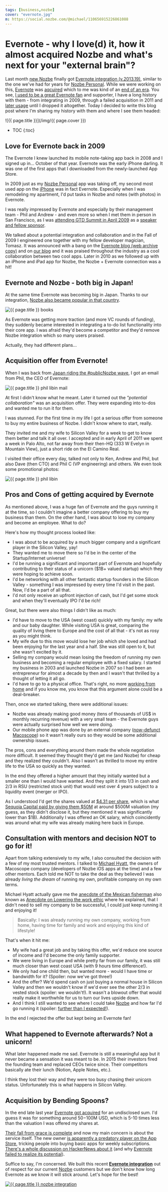 ```yaml
---
tags: [business,nozbe]
cover: "evernote.jpg"
m: https://social.nozbe.com/@michael/110656915226861088
---
```



# Evernote - why I love(d) it, how it almost acquired Nozbe and what's next for your "external brain"?

Last month [new Nozbe][n] finally got [Evernote integration (v.2013.19)](https://nozbe.help/general/release-notes/), similar to the one we've had for years for [Nozbe Personal][np]. While we were working on this, [Evernote][e] was [aqcuired][eb] which to me was kind of an [end of an era][et]. You see, [I used to be a great Evernote fan](/how-i-use-evernote/) and supporter, I have a long history with them - from integrating in 2009, through a failed acquisition in 2011 and [later usage](https://thepodcast.fm/111) until I dropped it altogether. Today I decided to write this blog post where I'm sharing my history with them and where I see them headed:

<!--More-->

![{{ page.title }}](/img/{{ page.cover }})

* TOC
{:toc}

## Love for Evernote back in 2009

The Evernote I knew launched its mobile note-taking app back in 2008 and I signed up in… October of that year. Evernote was the early iPhone darling. It was one of the first apps that I downloaded from the newly-launched App Store.

In 2009 just as my [Nozbe Personal][np] app was taking off, my second most used app on the [iPhone](/iphone) was in fact Evernote. Especially when I was remodeling my apartment, I'd put tasks in Nozbe and notes (with photos) in Evernote.

I was really impressed by Evernote and especially by their management team - Phil and Andrew - and even more so when I met them in person in San Francisco, as I was [attending GTD Summit in April 2009](https://michael.team/post-gtdsummit-stuff-interview-with-david-allen-by-lifehackingnl/) as a [speaker and fellow sponsor](meet-the-editor-and-nozbe-20-at-the-gtd-summit-in-san-francisco/).

We talked about a potential integration and collaboration and in the Fall of 2009 I engineered one together with my fellow developer magician, Tomasz. It was announced with a bang on the [Evernote blog (web archive copy)][ne] and on [our blog][neb] and it was praised throughout the industry as a cool collaboration between two cool apps. Later in 2010 as we followed up with an iPhone and iPad app for Nozbe, the Nozbe + Evernote connection was a hit!

## Evernote and Nozbe - both big in Japan!

At the same time Evernote was becoming big in Japan. Thanks to our integration, [Nozbe also became popular in that country](/japan).

![{{ page.title }} books](/img/evernote-books.jpg)

As Evernote was getting more traction (and more VC rounds of funding), they suddenly became interested in integrating a to-do list functionality into their core app. I was afraid they'd become a competitor and they'd remove Nozbe integration which so many users praised.

Actually, they had different plans…

## Acquisition offer from Evernote!

When I was back from [Japan riding the #publicNozbe wave](/publicnozbe-simply-help-someone-in-japan/), I got an email from Phil, the CEO of Evernote:

![{{ page.title }} phil libin mail](/img/evernote-phil.jpg)

At first I didn't know what he meant. Later it turned out the *"potential collaboration"* was an acquisition offer. They were expanding into to-dos and wanted me to run it for them.

I was stunned. For the first time in my life I got a serious offer from someone to buy my entire business of Nozbe. I didn't know where to start, really.

They invited me and my wife to Silicon Valley for a week to get to know them better and talk it all over. I accepted and in early April of 2011 we spent a week in Palo Alto, not far away from their then-HQ (333 W Evelyn in Mountain View), just a short ride on the El Camino Real.

I visited their office every day, talked not only to Ken, Andrew and Phil, but also Dave (then CTO) and Phil C (VP engineering) and others. We even took some promotional photos:

![{{ page.title }} phil libin](/img/evernote-phil-me.jpg)

## Pros and Cons of getting acquired by Evernote

As mentioned above, I was a huge fan of Evernote and the guys running it at the time, so I couldn't imagine a better company offering to buy my business than them. On the other hand, I was about to lose my company and become an employee. What to do?

Here's how my thought process looked like:

- I was about to be acquired by a much bigger company and a significant player in the Silicon Valley, yay!
- They wanted me to move there so I'd be in the center of the Startup/Internet universe!
- I'd be running a significant and important part of Evernote and hopefully contributing to their status of a unicorn ($1B+ valued startup) which they were hoping to achieve soon.
- I'd be networking with all other fantastic startup founders in the Silicon Valley - something I was impressed by every time I'd visit in the past. Now, I'd be a part of all that.
- I'd not only receive an upfront injection of cash, but I'd get some stock and when they'll eventually IPO I'd be rich!

Great, but there were also things I didn't like as much:

- I'd have to move to the USA (west coast) quickly with my family: my wife and our baby daughter. While visiting USA is great, comparing the quality of living there to Europe and the cost of all that - it's not as rosy as you might think.
- My wife due to this move would lose her job which she loved and had been enjoying for the last year and a half. She was still open to it, but she wasn't excited by it.
- Selling my company would mean losing the freedom of running my own business and becoming a regular employee with a fixed salary. I started my business in 2003 and launched Nozbe in 2007 so I had been an entrepreneur for almost a decade by then and I wasn't that thrilled by a thought of letting it all go.
- I'd have to go to a physical office. That's right, no more [working from home](https://NoOffice.org/) and if you know me, you know that this argument alone could be a deal-breaker.

Then, once we started talking, there were additional issues:

- Nozbe was already making good money (tens of thousands of US$ in monthly recurring revenue) with a very small team - the Evernote guys were actually surprised how well we were doing.
- Our mobile phone app was done by an external company ([now-defunct Macoscope](/nozbe-story/)) so it wasn't really ours so they would be some additional ownership issues.

The pros, cons and everything around them made the whole negotiation more difficult. It seemed they thought they'd get me (and Nozbe) for cheap and they realized they couldn't. Also I wasn't as thrilled to move my entire life to the USA so quickly as they wanted.

In the end they offered a higher amount that they initially wanted but a smaller one than I would have wanted. And they split it into 1/3 in cash and 2/3 in RSU (restricted stock unit)  that would vest over 4 years subject to a liquidity event (merger or IPO).

As I understood I'd get the shares valued at [$4.31 per share][evd], which is what [Sequoia Capital paid by giving them $50M][ev] at around $500M valuation (my guess, as they didn't disclose it, but they mentioned it was significantly lower than $1B). Additionally I was offered an OK salary, which coincidently was around what my wife was already making here back in Europe.

## Consultation with mentors and decision NOT to go for it!

Apart from talking extensively to my wife, I also consulted the decision with a few of my most trusted mentors. I talked to [Michael Hyatt](https://michaelhyatt.com), the owners of Macoscope company (developers of Nozbe iOS apps at the time) and a few other mentors. Each told me NOT to take the deal as they believed I was already *living the dream* of running my own, profitable company on my own terms.

Michael Hyatt actually gave me the [anecdote of the Mexican fisherman][am] also known as [Anecdote on Lowering the work ethic][a] where he explained, that I didn't need to sell my company to be successful, I could just keep running it and enjoying it!

> Basically: I was already running my own company, working from home, having time for family and work and enjoying this kind of lifestyle!

That's when it hit me:

- My wife had a great job and by taking this offer, we'd reduce one source of income and I'd become the only family supporter. 
- We were living in Europe and while pretty far from our family, it was still much closer than west coast USA (with 9 hours time difference!).
- We only had one child then, but wanted more - would I have time or bandwidth for it? (Spoiler: now we've got three!)
- And the offer? We'd spend cash on just buying a normal house in Silicon Valley and then we wouldn't know if we'd ever see the other 2/3 in vested stock (spoiler: we wouldn't!). It wasn't a blowout offer that would really make it worthwhile for us to turn our lives upside down.
- And I think I still wanted to see where I could take [Nozbe][n] and how far I'd go running it (spoiler: [further than I expected!](/nozbe16video/)).

In the end I rejected the offer but kept being an Evernote fan!

## What happened to Evernote afterwards? Not a unicorn!

What later happened made me sad. Evernote is still a meaningful app but it never became a sensation it was meant to be. In 2015 their investors fired the founding team and replaced CEOs twice since. Their competitors basically ate their lunch (Notion, Apple Notes, etc.).

I think they lost their way and they were too busy chasing their unicorn status. Unfortunately this is what happens in Silicon Valley.

## Acquisition by Bending Spoons?

In the end late last year [Evernote got acquired][ep] for an undisclosed sum. I'd guess it was for something around $50-$100M USD, which is 5-10 times less than the valuation I was offered my shares at.

[Their fall from grace is complete][err] and now my main concern is about the service itself. The new owner [is apparently a predatory player on the App Store][b], tricking people into buying basic apps for weekly subscriptions. [There's a whole discussion on HackerNews about it][eyb] (and why [Evernote failed to realize its potential][ey]).

Suffice to say, I'm concerned. We built this recent **[Evernote integration][nei]** out of respect for our current [Nozbe][n] customers but we don't know how long Evernote as we know it will stick around. Let's hope for the best!

[![{{ page.title }} nozbe integration](/img/evernote-nozbe.jpg)][nei]



[e]: https://evernote.com
[me]: /how-i-use-evernote/
[ne]: https://web.archive.org/web/20100322194833/http://blog.evernote.com/2010/03/19/getting-things-done-with-evernote-nozbe-integration/
[neb]: https://o.nozbe.com/blog/post-1f1b70f=nozbe_and_evernote-perfect_gtd_setup/
[eb]: https://evernote.com/blog/evernote-next-move-joining-bending-spoons/
[ep]: https://www.prweb.com/releases/bending_spoons_to_acquire_renowned_productivity_app_evernote_to_enhance_suite_of_consumer_facing_digital_products/prweb19024575.htm
[et]: https://techcrunch.com/2022/11/16/bending-spoons-acquires-evernote-marking-the-end-of-an-era/
[er]: https://evernote.com/blog/evernote-pricing-upcoming-features-update/
[err]: https://www.theregister.com/2022/11/17/evernotes_fall_from_grace_ends/
[b]: https://impassionedmoderate.substack.com/p/ryan-reynolds-didnt-pay-close-enough
[eyb]: https://news.ycombinator.com/item?id=33623402
[ey]: https://news.ycombinator.com/item?id=33626047
[ev]: https://techcrunch.com/2011/07/13/evernote-takes-50-million-to-become-the-anti-zynga/
[evd]: https://www.crunchbase.com/funding_round/evernote-series-unknown--fd74188b
[a]: https://en.wikipedia.org/wiki/Anekdote_zur_Senkung_der_Arbeitsmoral
[am]: https://20somethingfinance.com/the-mexican-fisherman-parable/
[nei]: https://nozbe.help/advancedfeatures/evernote/
[n]: https://michael.gratis/nozbe
[np]: https://michael.gratis/nozbepersonal